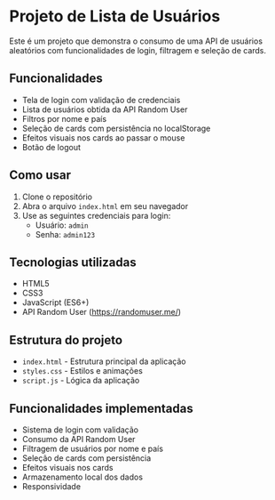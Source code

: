 # Projeto de Lista de Usuários

Este é um projeto que demonstra o consumo de uma API de usuários aleatórios com funcionalidades de login, filtragem e seleção de cards.

## Funcionalidades

- Tela de login com validação de credenciais
- Lista de usuários obtida da API Random User
- Filtros por nome e país
- Seleção de cards com persistência no localStorage
- Efeitos visuais nos cards ao passar o mouse
- Botão de logout

## Como usar

1. Clone o repositório
2. Abra o arquivo `index.html` em seu navegador
3. Use as seguintes credenciais para login:
   - Usuário: `admin`
   - Senha: `admin123`

## Tecnologias utilizadas

- HTML5
- CSS3
- JavaScript (ES6+)
- API Random User (https://randomuser.me/)

## Estrutura do projeto

- `index.html` - Estrutura principal da aplicação
- `styles.css` - Estilos e animações
- `script.js` - Lógica da aplicação

## Funcionalidades implementadas

- Sistema de login com validação
- Consumo da API Random User
- Filtragem de usuários por nome e país
- Seleção de cards com persistência
- Efeitos visuais nos cards
- Armazenamento local dos dados
- Responsividade
